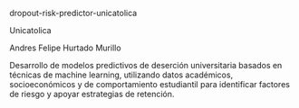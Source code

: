 dropout-risk-predictor-unicatolica

Unicatolica

Andres Felipe Hurtado Murillo

Desarrollo de modelos predictivos de deserción universitaria basados en técnicas de machine learning, utilizando datos académicos, socioeconómicos y de comportamiento estudiantil para identificar factores de riesgo y apoyar estrategias de retención.